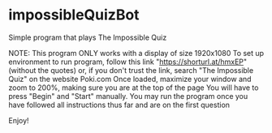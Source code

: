 # impossibleQuizBot

Simple program that plays The Impossible Quiz

NOTE: This program ONLY works with a display of size 1920x1080
To set up environment to run program, follow this link "https://shorturl.at/hmxEP" (without the quotes)
or, if you don't trust the link, search "The Impossible Quiz" on the website Poki.com
Once loaded, maximize your window and zoom to 200%, making sure you are at the top of the page
You will have to press "Begin" and "Start" manually.
You may run the program once you have followed all instructions thus far and are on the first question

Enjoy!
